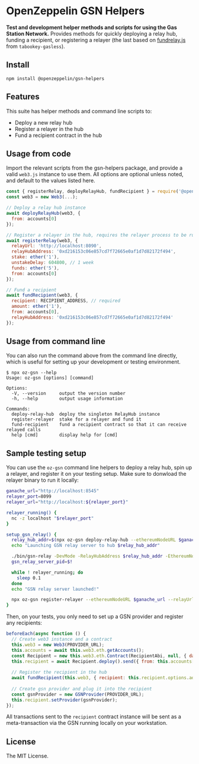 # OpenZeppelin GSN Helpers

**Test and development helper methods and scripts for using the Gas Station Network.** Provides methods for quickly deploying a relay hub, funding a recipient, or registering a relayer (the last based on [fundrelay.js](https://github.com/tabookey/tabookey-gasless/blob/master/scripts/fundrelay.js) from `tabookey-gasless`).

## Install

```
npm install @openzeppelin/gsn-helpers
```

## Features

This suite has helper methods and command line scripts to:
- Deploy a new relay hub
- Register a relayer in the hub
- Fund a recipient contract in the hub

## Usage from code

Import the relevant scripts from the gsn-helpers package, and provide a valid `web3.js` instance to use them. All options are optional unless noted, and default to the values listed here.

```js
const { registerRelay, deployRelayHub, fundRecipient } = require('@openzeppelin/gsn-helpers');
const web3 = new Web3(...);

// Deploy a relay hub instance
await deployRelayHub(web3, {
  from: accounts[0]
});

// Register a relayer in the hub, requires the relayer process to be running
await registerRelay(web3, {
  relayUrl: 'http://localhost:8090',
  relayHubAddress: '0xd216153c06e857cd7f72665e0af1d7d82172f494',
  stake: ether('1'), 
  unstakeDelay: 604800, // 1 week
  funds: ether('5'),
  from: accounts[0]
});

// Fund a recipient
await fundRecipient(web3, {
  recipient: RECIPIENT_ADDRESS, // required
  amount: ether('1'),
  from: accounts[0],
  relayHubAddress: '0xd216153c06e857cd7f72665e0af1d7d82172f494'
});
```

## Usage from command line

You can also run the command above from the command line directly, which is useful for setting up your development or testing environment.

```
$ npx oz-gsn --help
Usage: oz-gsn [options] [command]

Options:
  -V, --version     output the version number
  -h, --help        output usage information

Commands:
  deploy-relay-hub  deploy the singleton RelayHub instance
  register-relayer  stake for a relayer and fund it
  fund-recipient    fund a recipient contract so that it can receive relayed calls
  help [cmd]        display help for [cmd]
```

## Sample testing setup

You can use the `oz-gsn` command line helpers to deploy a relay hub, spin up a relayer, and register it on your testing setup. Make sure to donwload the relayer binary to run it locally:

```bash
ganache_url="http://localhost:8545"
relayer_port=8099
relayer_url="http://localhost:${relayer_port}"

relayer_running() {
  nc -z localhost "$relayer_port"
}

setup_gsn_relay() {
  relay_hub_addr=$(npx oz-gsn deploy-relay-hub --ethereumNodeURL $ganache_url)
  echo "Launching GSN relay server to hub $relay_hub_addr"

  ./bin/gsn-relay -DevMode -RelayHubAddress $relay_hub_addr -EthereumNodeUrl $ganache_url -Url $relayer_url &> /dev/null &
  gsn_relay_server_pid=$!

  while ! relayer_running; do
    sleep 0.1
  done
  echo "GSN relay server launched!"

  npx oz-gsn register-relayer --ethereumNodeURL $ganache_url --relayUrl $relayer_url
}
```

Then, on your tests, you only need to set up a GSN provider and register any recipients:

```js
beforeEach(async function () {
  // Create web3 instance and a contract
  this.web3 = new Web3(PROVIDER_URL);
  this.accounts = await this.web3.eth.getAccounts();
  const Recipient = new this.web3.eth.Contract(RecipientAbi, null, { data: RecipientBytecode });
  this.recipient = await Recipient.deploy().send({ from: this.accounts[0], gas: 1e6 });
  
  // Register the recipient in the hub
  await fundRecipient(this.web3, { recipient: this.recipient.options.address });
  
  // Create gsn provider and plug it into the recipient
  const gsnProvider = new GSNProvider(PROVIDER_URL);
  this.recipient.setProvider(gsnProvider);
});
```

All transactions sent to the `recipient` contract instance will be sent as a meta-transaction via the GSN running locally on your workstation.

## License

The MIT License.
